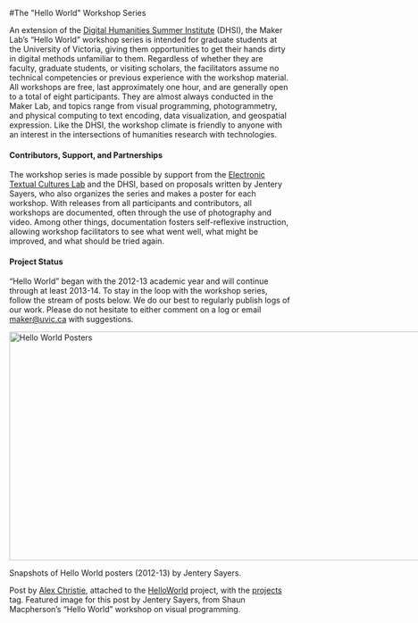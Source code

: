 #The "Hello World" Workshop Series

<p>An extension of the <a title="learn more" href="http://dhsi.org/" target="_blank">Digital Humanities Summer Institute</a> (DHSI), the Maker Lab&#8217;s “Hello World” workshop series is intended for graduate students at the University of Victoria, giving them opportunities to get their hands dirty in digital methods unfamiliar to them. Regardless of whether they are faculty, graduate students, or visiting scholars, the facilitators assume no technical competencies or previous experience with the workshop material. All workshops are free, last approximately one hour, and are generally open to a total of eight participants. They are almost always conducted in the Maker Lab, and topics range from visual programming, photogrammetry, and physical computing to text encoding, data visualization, and geospatial expression. Like the DHSI, the workshop climate is friendly to anyone with an interest in the intersections of humanities research with technologies.</p>
<h4>Contributors, Support, and Partnerships</h4>
<p>The workshop series is made possible by support from the <a title="learn more" href="http://etcl.uvic.ca/" target="_blank">Electronic Textual Cultures Lab</a> and the DHSI, based on proposals written by Jentery Sayers, who also organizes the series and makes a poster for each workshop. With releases from all participants and contributors, all workshops are documented, often through the use of photography and video. Among other things, documentation fosters self-reflexive instruction, allowing workshop facilitators to see what went well, what might be improved, and what should be tried again.</p>
<h4>Project Status</h4>
<p>&#8220;Hello World&#8221; began with the 2012-13 academic year and will continue through at least 2013-14. To stay in the loop with the workshop series, follow the stream of posts below. We do our best to regularly publish logs of our work. Please do not hesitate to either comment on a log or email <a title="email the lab" href="mailto:maker@uvic.ca">maker@uvic.ca</a> with suggestions.</p>
<div class="wp-caption alignnone" style="width: 1235px"><a href="http://maker.uvic.ca/wp-content/uploads/2012/09/events.png?73e88f&amp;b4e08e"><img class=" " alt="Hello World Posters " src="http://maker.uvic.ca/wp-content/uploads/2012/09/events.png?73e88f&amp;b4e08e" width="1225" height="410" /></a><p class="wp-caption-text">Snapshots of Hello World posters (2012-13) by Jentery Sayers.</p></div>
<p>Post by <a title="learn more" href="http://maker.uvic.ca/author/alex">Alex Christie</a>, attached to the <a title="learn more" href="http://maker.uvic.ca/category/hello/">HelloWorld</a> project, with the <a title="learn more" href="http://maker.uvic.ca/tag/project/">projects</a> tag. Featured image for this post by Jentery Sayers, from Shaun Macpherson&#8217;s &#8220;Hello World&#8221; workshop on visual programming.</p>
